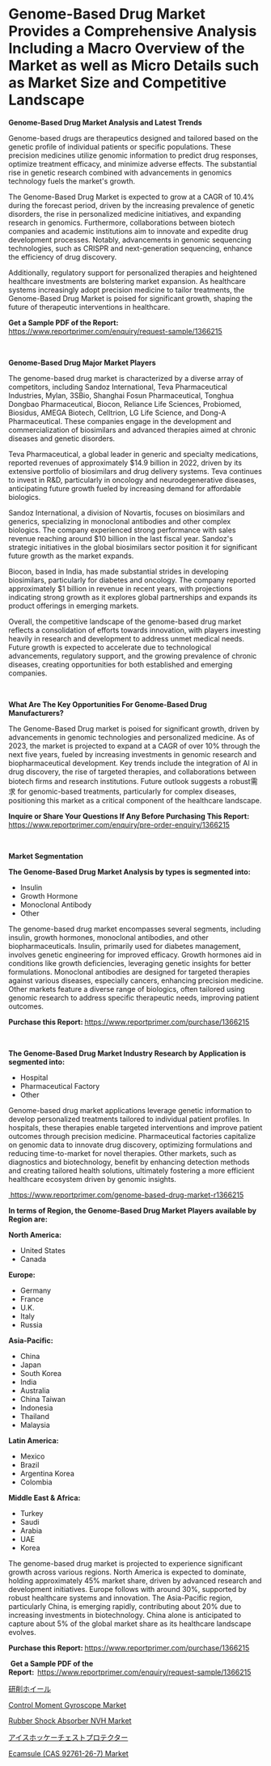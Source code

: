 <p><h1>Genome-Based Drug Market Provides a Comprehensive Analysis Including a Macro Overview of the Market as well as Micro Details such as Market Size and Competitive Landscape</h1></p><p><strong>Genome-Based Drug Market Analysis and Latest Trends</strong></p>
<p><p>Genome-based drugs are therapeutics designed and tailored based on the genetic profile of individual patients or specific populations. These precision medicines utilize genomic information to predict drug responses, optimize treatment efficacy, and minimize adverse effects. The substantial rise in genetic research combined with advancements in genomics technology fuels the market's growth.</p><p>The Genome-Based Drug Market is expected to grow at a CAGR of 10.4% during the forecast period, driven by the increasing prevalence of genetic disorders, the rise in personalized medicine initiatives, and expanding research in genomics. Furthermore, collaborations between biotech companies and academic institutions aim to innovate and expedite drug development processes. Notably, advancements in genomic sequencing technologies, such as CRISPR and next-generation sequencing, enhance the efficiency of drug discovery. </p><p>Additionally, regulatory support for personalized therapies and heightened healthcare investments are bolstering market expansion. As healthcare systems increasingly adopt precision medicine to tailor treatments, the Genome-Based Drug Market is poised for significant growth, shaping the future of therapeutic interventions in healthcare.</p></p>
<p><strong>Get a Sample PDF of the Report:&nbsp;</strong> <a href="https://www.reportprimer.com/enquiry/request-sample/1366215">https://www.reportprimer.com/enquiry/request-sample/1366215</a></p>
<p>&nbsp;</p>
<p><strong>Genome-Based Drug Major Market Players</strong></p>
<p><p>The genome-based drug market is characterized by a diverse array of competitors, including Sandoz International, Teva Pharmaceutical Industries, Mylan, 3SBio, Shanghai Fosun Pharmaceutical, Tonghua Dongbao Pharmaceutical, Biocon, Reliance Life Sciences, Probiomed, Biosidus, AMEGA Biotech, Celltrion, LG Life Science, and Dong-A Pharmaceutical. These companies engage in the development and commercialization of biosimilars and advanced therapies aimed at chronic diseases and genetic disorders.</p><p>Teva Pharmaceutical, a global leader in generic and specialty medications, reported revenues of approximately $14.9 billion in 2022, driven by its extensive portfolio of biosimilars and drug delivery systems. Teva continues to invest in R&D, particularly in oncology and neurodegenerative diseases, anticipating future growth fueled by increasing demand for affordable biologics.</p><p>Sandoz International, a division of Novartis, focuses on biosimilars and generics, specializing in monoclonal antibodies and other complex biologics. The company experienced strong performance with sales revenue reaching around $10 billion in the last fiscal year. Sandoz's strategic initiatives in the global biosimilars sector position it for significant future growth as the market expands.</p><p>Biocon, based in India, has made substantial strides in developing biosimilars, particularly for diabetes and oncology. The company reported approximately $1 billion in revenue in recent years, with projections indicating strong growth as it explores global partnerships and expands its product offerings in emerging markets.</p><p>Overall, the competitive landscape of the genome-based drug market reflects a consolidation of efforts towards innovation, with players investing heavily in research and development to address unmet medical needs. Future growth is expected to accelerate due to technological advancements, regulatory support, and the growing prevalence of chronic diseases, creating opportunities for both established and emerging companies.</p></p>
<p>&nbsp;</p>
<p><strong>What Are The Key Opportunities For Genome-Based Drug Manufacturers?</strong></p>
<p><p>The Genome-Based Drug market is poised for significant growth, driven by advancements in genomic technologies and personalized medicine. As of 2023, the market is projected to expand at a CAGR of over 10% through the next five years, fueled by increasing investments in genomic research and biopharmaceutical development. Key trends include the integration of AI in drug discovery, the rise of targeted therapies, and collaborations between biotech firms and research institutions. Future outlook suggests a robust需求 for genomic-based treatments, particularly for complex diseases, positioning this market as a critical component of the healthcare landscape.</p></p>
<p><strong>Inquire or Share Your Questions If Any Before Purchasing This Report:</strong> <a href="https://www.reportprimer.com/enquiry/pre-order-enquiry/1366215">https://www.reportprimer.com/enquiry/pre-order-enquiry/1366215</a></p>
<p>&nbsp;</p>
<p><strong>Market Segmentation</strong></p>
<p><strong>The Genome-Based Drug Market Analysis by types is segmented into:</strong></p>
<p><ul><li>Insulin</li><li>Growth Hormone</li><li>Monoclonal Antibody</li><li>Other</li></ul></p>
<p><p>The genome-based drug market encompasses several segments, including insulin, growth hormones, monoclonal antibodies, and other biopharmaceuticals. Insulin, primarily used for diabetes management, involves genetic engineering for improved efficacy. Growth hormones aid in conditions like growth deficiencies, leveraging genetic insights for better formulations. Monoclonal antibodies are designed for targeted therapies against various diseases, especially cancers, enhancing precision medicine. Other markets feature a diverse range of biologics, often tailored using genomic research to address specific therapeutic needs, improving patient outcomes.</p></p>
<p><strong>Purchase this Report:&nbsp;</strong><a href="https://www.reportprimer.com/purchase/1366215">https://www.reportprimer.com/purchase/1366215</a></p>
<p>&nbsp;</p>
<p><strong>The Genome-Based Drug Market Industry Research by Application is segmented into:</strong></p>
<p><ul><li>Hospital</li><li>Pharmaceutical Factory</li><li>Other</li></ul></p>
<p><p>Genome-based drug market applications leverage genetic information to develop personalized treatments tailored to individual patient profiles. In hospitals, these therapies enable targeted interventions and improve patient outcomes through precision medicine. Pharmaceutical factories capitalize on genomic data to innovate drug discovery, optimizing formulations and reducing time-to-market for novel therapies. Other markets, such as diagnostics and biotechnology, benefit by enhancing detection methods and creating tailored health solutions, ultimately fostering a more efficient healthcare ecosystem driven by genomic insights.</p></p>
<p><a href="https://www.reportprimer.com/genome-based-drug-market-r1366215">&nbsp;https://www.reportprimer.com/genome-based-drug-market-r1366215</a></p>
<p><strong>In terms of Region, the Genome-Based Drug Market Players available by Region are:</strong></p>
<p>
    <p> <strong> North America: </strong>
        <ul>
            <li>United States</li>
            <li>Canada</li>
        </ul>
        </p> 
    <p> <strong> Europe: </strong>
        <ul>
            <li>Germany</li>
            <li>France</li>
            <li>U.K.</li>
            <li>Italy</li>
            <li>Russia</li>
        </ul>
        </p> 
    <p> <strong> Asia-Pacific: </strong>
        <ul>
            <li>China</li>
            <li>Japan</li>
            <li>South Korea</li>
            <li>India</li>
            <li>Australia</li>
            <li>China Taiwan</li>
            <li>Indonesia</li>
            <li>Thailand</li>
            <li>Malaysia</li>
        </ul>
        </p> 
    <p> <strong> Latin America: </strong>
        <ul>
            <li>Mexico</li>
            <li>Brazil</li>
            <li>Argentina Korea</li>
            <li>Colombia</li>
        </ul>
        </p> 
    <p> <strong> Middle East & Africa: </strong>
        <ul>
            <li>Turkey</li>
            <li>Saudi</li>
            <li>Arabia</li>
            <li>UAE</li>
            <li>Korea</li>
        </ul>
    </p>
    </p>
<p><p>The genome-based drug market is projected to experience significant growth across various regions. North America is expected to dominate, holding approximately 45% market share, driven by advanced research and development initiatives. Europe follows with around 30%, supported by robust healthcare systems and innovation. The Asia-Pacific region, particularly China, is emerging rapidly, contributing about 20% due to increasing investments in biotechnology. China alone is anticipated to capture about 5% of the global market share as its healthcare landscape evolves.</p></p>
<p><strong>Purchase this Report: </strong><a href="https://www.reportprimer.com/purchase/1366215">https://www.reportprimer.com/purchase/1366215</a></p>
<p>&nbsp;<strong>Get a Sample PDF of the Report:&nbsp;&nbsp;</strong><a href="https://www.reportprimer.com/enquiry/request-sample/1366215">https://www.reportprimer.com/enquiry/request-sample/1366215</a></p>
<p><strong></strong></p>
<p><p><a href="https://medium.com/@fsde4w/%E7%A0%94%E5%89%8A%E7%A0%A5%E7%9F%B3%E5%B8%82%E5%A0%B4%E3%81%AE%E5%9F%BA%E6%9C%AC%E6%83%85%E5%A0%B1-%E4%B8%BB%E8%A6%81%E5%B8%82%E5%A0%B4%E3%83%97%E3%83%AC%E3%83%BC%E3%83%A4%E3%83%BC-%E9%9C%80%E8%A6%81%E3%81%AE%E8%A6%81%E5%9B%A0-%E3%81%8A%E3%82%88%E3%81%B32024%E5%B9%B4%E3%81%8B%E3%82%892031%E5%B9%B4%E3%81%BE%E3%81%A7%E3%81%AEroi%E3%83%9D%E3%83%86%E3%83%B3%E3%82%B7%E3%83%A3%E3%83%AB%E3%81%AE%E4%BA%88%E6%B8%AC-bfba5fd073f2?postPublishedType=repub">研削ホイール</a></p><p><a href="https://www.linkedin.com/pulse/control-moment-gyroscope-market-global-regional-analysis-dbucc">Control Moment Gyroscope Market</a></p><p><a href="https://medium.com/@miquelvilla56/navigating-the-global-rubber-shock-absorber-nvh-market-from-trends-to-strategy-for-period-from-2024-8d6e04faf161?postPublishedType=repub">Rubber Shock Absorber NVH Market</a></p><p><a href="https://medium.com/@fsde4w/%E3%82%A2%E3%82%A4%E3%82%B9%E3%83%9B%E3%83%83%E3%82%B1%E3%83%BC%E8%83%B8%E9%83%A8%E3%83%97%E3%83%AD%E3%83%86%E3%82%AF%E3%82%BF%E3%83%BC%E5%B8%82%E5%A0%B4%E3%81%AB%E3%81%8A%E3%81%91%E3%82%8B%E8%A3%BD%E5%93%81%E3%82%BF%E3%82%A4%E3%83%97-%E8%8B%A5%E5%B9%B4%E5%B1%A4-%E5%A4%A7%E4%BA%BA-%E3%81%A8%E7%94%A8%E9%80%94-%E7%B7%B4%E7%BF%92-%E7%AB%B6%E6%8A%80-%E3%81%AB%E9%96%A2%E3%81%99%E3%82%8B%E5%8C%85%E6%8B%AC%E7%9A%84%E3%81%AA%E5%88%86%E6%9E%90-2024%E5%B9%B4%E3%81%8B%E3%82%892031%E5%B9%B4%E3%81%BE%E3%81%A7%E3%81%AE%E4%BA%88%E6%B8%AC-922ef3af4069?postPublishedType=repub">アイスホッケーチェストプロテクター</a></p><p><a href="https://issuu.com/reportprime-2/docs/ecamsule-cas-92761-26-7-market-size_0b577601a22d85">Ecamsule (CAS 92761-26-7) Market</a></p></p>